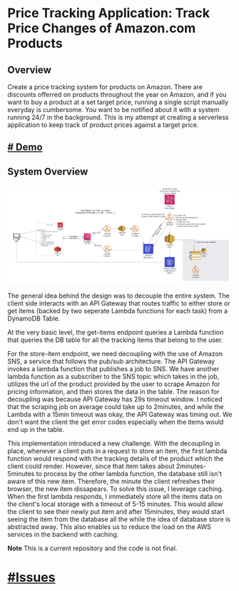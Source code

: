 # Price Tracking Application: Track Price Changes of Amazon.com Products

## Overview

Create a price tracking system for products on Amazon. There are discounts offerred on products throughout the year
on Amazon, and if you want to buy a product at a set target price, running a single script manually everyday is cumbersome.
You want to be notified about it with a system running 24/7 in the background. This is my attempt at creating a serverless application
to keep track of product prices against a target price.

## [# Demo](https://d32obbkkibcaxl.cloudfront.net/)

## System Overview
![system overview](assets/sysImage.jpeg)


The general idea behind the design was to decouple the entire system. The client side interacts with an API Gateway that routes traffic to either store or get items (backed by two seperate Lambda functions for each task) from a DynamoDB Table.

At the very basic level, the get-items endpoint queries a Lambda function that queries the DB table for all the tracking items that belong to the user.

For the store-item endpoint, we need decoupling with the use of Amazon SNS, a service that follows the pub/sub architecture. The API Gateway invokes a lambda function that publishes a job to SNS. We have another lambda function as a subscriber to the SNS topic which takes in the job, utilizes the url of the product provided by the user to scrape Amazon for pricing information, and then stores the data in the table. The reason for decoupling was because API Gateway has 29s timeout window. I noticed that the scraping job on average could take up to 2minutes, and while the Lambda with a 15min timeout was okay, the API Gateway was timing out. We don't want the client the get error codes especially when the items would end up in the table.

This implementation introduced a new challenge. With the decoupling in place, whenever a client puts in a request to store an item, the first lambda function would respond with the tracking details of the product which the client could render. However, since that item takes about 2minutes-5minutes to process by the other lambda function, the database still isn't aware of this new item. Therefore, the minute the client refreshes their browser, the new item dissapears. To solve this issue, I leverage caching. When the first lambda responds, I immediately store all the items data on the client's local storage with a timeout of 5-15 minutes. This would allow the client to see their newly put item and after 15minutes, they would start seeing the item from the database all the while the idea of database store is abstracted away. This also enables us to reduce the load on the AWS services in the backend with caching.

**Note** This is a current repository and the code is not final.

# [#Issues](https://github.com/farhan0167/price-tracker/issues)


